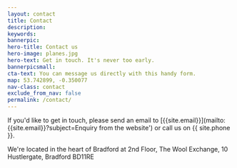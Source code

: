 ```yaml
---
layout: contact
title: Contact
description:
keywords:
bannerpic:
hero-title: Contact us
hero-image: planes.jpg
hero-text: Get in touch. It's never too early. 
bannerpicsmall:
cta-text: You can message us directly with this handy form.
map: 53.742899, -0.350077
nav-class: contact
exclude_from_nav: false
permalink: /contact/
---
```


If you'd like to get in touch, please send an email to [{{site.email}}](mailto:{{site.email}}?subject=Enquiry from the website') or call us on {{ site.phone }}.

We're located in the heart of Bradford at
2nd Floor, The Wool Exchange, 10 Hustlergate, Bradford BD11RE
